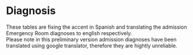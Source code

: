 # Diagnosis

These tables are fixing the accent in Spanish and translating the admission Emergency Room diagnoses to english respectively.  
Please note in this preliminary version admission diagnoses have been translated using google translator, therefore they are hightly unreliable. 
